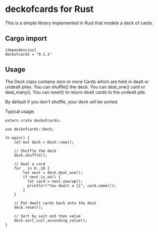 # deckofcards for Rust

This is a simple library implemented in Rust that models a deck of cards.

## Cargo import

```
[dependencies]
deckofcards = "0.1.1"
```

## Usage

The Deck class contains zero or more Cards which are held in dealt or undealt piles. You can shuffle() the deck. You can deal_one() card or deal_many(). You can reset() to return dealt cards to the undealt pile.

By default if you don't shuffle, your deck will be sorted.

Typical usage:

```
extern crate deckofcards;

use deckofcards::Deck;

fn main() {
    let mut deck = Deck::new();

    // Shuffle the deck
    deck.shuffle();

    // Deal a card
    for _ in 0..10 {
        let next = deck.deal_one();
        if next.is_ok() {
          let card = next.unwrap();
          println!("You dealt a {}", card.name());
        }
    }

    // Put dealt cards back onto the deck
    deck.reset();

    // Sort by suit and then value
    deck.sort_suit_ascending_value();
}
```
